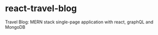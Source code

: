 # react-travel-blog
Travel Blog: MERN stack single-page application with react, graphQL and MongoDB
